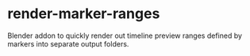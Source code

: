 # render-marker-ranges
Blender addon to quickly render out timeline preview ranges defined by markers into separate output folders.
